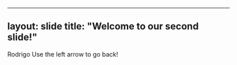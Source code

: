    ---
layout: slide
title: "Welcome to our second slide!"
---
Rodrigo 
Use the left arrow to go back!
